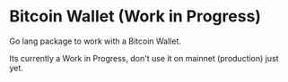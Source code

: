 Bitcoin Wallet (Work in Progress)
==============

Go lang package to work with a Bitcoin Wallet.

Its currently a Work in Progress, don't use it on mainnet (production) just yet.
